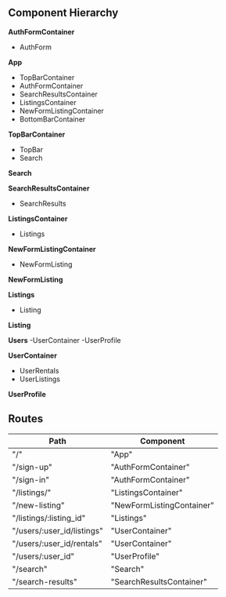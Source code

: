 ## Component Hierarchy

**AuthFormContainer**
 - AuthForm

 **App**
 - TopBarContainer
 - AuthFormContainer
 - SearchResultsContainer
 - ListingsContainer
 - NewFormListingContainer
 - BottomBarContainer

**TopBarContainer**
- TopBar
- Search

**Search**

**SearchResultsContainer**
 - SearchResults

**ListingsContainer**
 - Listings

**NewFormListingContainer**
 - NewFormListing

**NewFormListing**

**Listings**
- Listing

**Listing**

**Users**
 -UserContainer
 -UserProfile

**UserContainer**
- UserRentals
- UserListings

**UserProfile**

## Routes

|Path                        | Component                 |
|----------------------------|---------------------------|
| "/"                        | "App"                     |
| "/sign-up"                 | "AuthFormContainer"       |
| "/sign-in"                 | "AuthFormContainer"       |
| "/listings/"               | "ListingsContainer"       |
| "/new-listing"             | "NewFormListingContainer" |
| "/listings/:listing_id"    | "Listings"                |
| "/users/:user_id/listings" | "UserContainer"           |
| "/users/:user_id/rentals"  | "UserContainer"           |
| "/users/:user_id"          | "UserProfile"             |
| "/search"                  | "Search"                  |
| "/search-results"          | "SearchResultsContainer"  |
